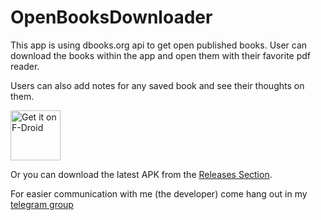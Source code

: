 # OpenBooksDownloader

This app is using dbooks.org api to get open published books. User can download the books within the app and open them with their favorite pdf reader.

Users can also add notes for any saved book and see their thoughts on them.

[<img src="https://fdroid.gitlab.io/artwork/badge/get-it-on.png"
     alt="Get it on F-Droid"
     height="80">](https://f-droid.org/packages/com.nima.openbooksdownloader/)

Or you can download the latest APK from the [Releases Section](https://github.com/NimaKhajehpour/OpenBooksDownloader/releases/latest).

For easier communication with me (the developer) come hang out in my [telegram group](https://t.me/+bwYZeynt5JNkMDdk)
